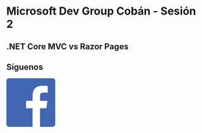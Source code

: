 # Microsoft Dev Group Cobán - Sesión 2
## .NET Core MVC vs Razor Pages

## Síguenos
[![N|Solid](../img/fb_icon.png)](https://www.facebook.com/groups/MsDevGroupCoban/)